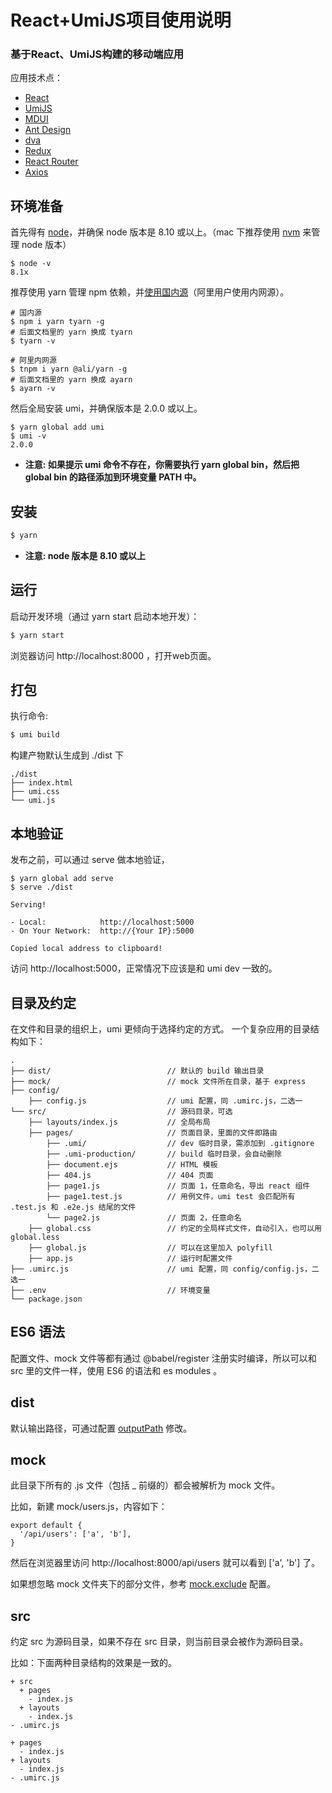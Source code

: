 # React+UmiJS项目使用说明

### 基于React、UmiJS构建的移动端应用

应用技术点：

- [React](https://facebook.github.io/react/)
- [UmiJS](https://umijs.org/zh/)
- [MDUI](https://www.mdui.org/)
- [Ant Design](https://ant.design/docs/react/introduce-cn)
- [dva](https://dvajs.com/)
- [Redux](http://redux.js.org/)
- [React Router](https://github.com/ReactTraining/react-router)
- [Axios](https://github.com/axios/axios/)

## 环境准备
首先得有 [node](http://nodejs.cn/)，并确保 node 版本是 8.10 或以上。（mac 下推荐使用 [nvm](https://github.com/nvm-sh/nvm) 来管理 node 版本）
```
$ node -v
8.1x
```

推荐使用 yarn 管理 npm 依赖，并[使用国内源](https://github.com/yiminghe/tyarn)（阿里用户使用内网源）。
```
# 国内源
$ npm i yarn tyarn -g
# 后面文档里的 yarn 换成 tyarn
$ tyarn -v

# 阿里内网源
$ tnpm i yarn @ali/yarn -g
# 后面文档里的 yarn 换成 ayarn
$ ayarn -v
```

然后全局安装 umi，并确保版本是 2.0.0 或以上。
```
$ yarn global add umi
$ umi -v
2.0.0
```
* **注意: 如果提示 umi 命令不存在，你需要执行 yarn global bin，然后把 global bin 的路径添加到环境变量 PATH 中。**

## 安装

```bash
$ yarn
```

* **注意: node 版本是 8.10 或以上**

## 运行

启动开发环境（通过 yarn start 启动本地开发）：

```bash
$ yarn start
```

浏览器访问 http://localhost:8000  ，打开web页面。

## 打包

执行命令:

```bash
$ umi build
```
构建产物默认生成到 ./dist 下
```
./dist
├── index.html
├── umi.css
└── umi.js
```

## 本地验证
发布之前，可以通过 serve 做本地验证，
```
$ yarn global add serve
$ serve ./dist

Serving!

- Local:            http://localhost:5000
- On Your Network:  http://{Your IP}:5000

Copied local address to clipboard!
```
访问 http://localhost:5000，正常情况下应该是和 umi dev 一致的。


## 目录及约定
在文件和目录的组织上，umi 更倾向于选择约定的方式。
一个复杂应用的目录结构如下：
```
.
├── dist/                          // 默认的 build 输出目录
├── mock/                          // mock 文件所在目录，基于 express
├── config/
    ├── config.js                  // umi 配置，同 .umirc.js，二选一
└── src/                           // 源码目录，可选
    ├── layouts/index.js           // 全局布局
    ├── pages/                     // 页面目录，里面的文件即路由
        ├── .umi/                  // dev 临时目录，需添加到 .gitignore
        ├── .umi-production/       // build 临时目录，会自动删除
        ├── document.ejs           // HTML 模板
        ├── 404.js                 // 404 页面
        ├── page1.js               // 页面 1，任意命名，导出 react 组件
        ├── page1.test.js          // 用例文件，umi test 会匹配所有 .test.js 和 .e2e.js 结尾的文件
        └── page2.js               // 页面 2，任意命名
    ├── global.css                 // 约定的全局样式文件，自动引入，也可以用 global.less
    ├── global.js                  // 可以在这里加入 polyfill
    ├── app.js                     // 运行时配置文件
├── .umirc.js                      // umi 配置，同 config/config.js，二选一
├── .env                           // 环境变量
└── package.json
```

## ES6 语法
配置文件、mock 文件等都有通过 @babel/register 注册实时编译，所以可以和 src 里的文件一样，使用 ES6 的语法和 es modules 。

## dist
默认输出路径，可通过配置 [outputPath](https://umijs.org/zh/config/#outputpath) 修改。

## mock
此目录下所有的 .js 文件（包括 _ 前缀的）都会被解析为 mock 文件。

比如，新建 mock/users.js，内容如下：
```
export default {
  '/api/users': ['a', 'b'],
}
```
然后在浏览器里访问 http://localhost:8000/api/users 就可以看到 ['a', 'b'] 了。

如果想忽略 mock 文件夹下的部分文件，参考 [mock.exclude](https://umijs.org/zh/config/#mock-exclude) 配置。

## src
约定 src 为源码目录，如果不存在 src 目录，则当前目录会被作为源码目录。

比如：下面两种目录结构的效果是一致的。
```
+ src
  + pages
    - index.js
  + layouts
    - index.js
- .umirc.js
```
```
+ pages
  - index.js
+ layouts
  - index.js
- .umirc.js
```